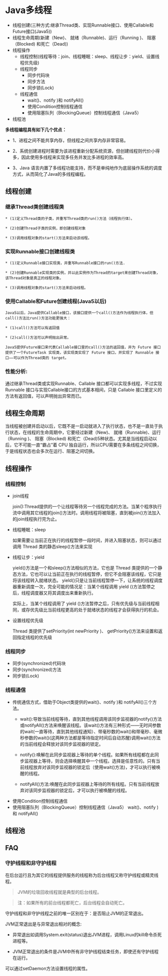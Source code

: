 # Java多线程
- 线程创建(三种方式:继承Thread类、实现Runnable接口、使用Callable和Future接口(Java5))
- 线程生命周期(新建（New)、 就绪（Runnable)、运行（Running )、 阻塞（Blocked) 和死亡（Dead))
- 线程操作
    * 线程控制(线程等待：join、线程睡眠：sleep、线程让步：yield、设置线程优先级)
    * 线程同步
        - 同步代码块
        - 同步方法
        - 同步锁(Lock)
    * 线程通信
        - wait()、notify )和 notifyAll()
        - 使用Condition控制线程通信
        - 使用阻塞队列（BlockingQueue）控制线程通信（Java5）
- 线程池


**多线程编程具有如下几个优点：**

- 1、进程之间不能共享内存，但线程之间共享内存非常容易。

- 2、系统创建进程时需要为该进程重新分配系统资源，但创建线程则代价小得多，因此使用多线程来实现多任务并发比多进程的效率高。

- 3、Java 语言内置了多线程功能支持，而不是单纯地作为底层操作系统的调度方式，从而简化了Java的多线程编程。

## 线程创建
### 继承Thread类创建线程类

    * (1)定义Thread类的子类，并重写Thread类的run()方法（线程执行体）。

    * (2)创建Thread子类的实例，即创建线程对象

    * (3)调用线程对象的start()方法来启动该线程。
###  实现Runnable接口创建线程类
    * (1)定义Runnable接口实现类，并重写Runnable接口的run()方法.

    * (2)创建Runnable实现类的实例，并以此实例作为Thread的target来创建Thread对象，该Thread对象是真正的线程对象。

    * (3)调用线程对象的start()方法来启动线程。
###  使用Callable和Future创建线程(Java5以后)

    Java5以后，Java提供Callable接口，该接口提供一个call()方法作为线程执行体，但call()方法比run()方法功能更强大：

    * (1)call()方法可以有返回值

    * (2)call()方法可以声明抛出异常。

    Java5提供Future接口来代表Callable接口里的call()方法的返回值，并为 Future 接口提供了一个FutureTask 实现类，该实现类实现了 Future 接口，并实现了 Runnable 接口——可以作为Thread类的 target。

### 性能分析:
通过继承Thread类或实现Runnable、Callable 接口都可以实现多线程，不过实现 Runnable 接口与实现Callable接口的方式基本相间，只是 Callable 接口里定义的方法有返回值，可以声明抛出异常而已。

## 线程生命周期
当线程被创建并启动以后，它既不是一启动就进入了执行状态，也不是一直处于执行状态，在线程的生命周期中，它要经过新建（New)、 就绪（Runnable)、运行（Running )、 阻塞（Blocked) 和死亡（Dead)5种状态。尤其是当线程启动以后，它不可能一直“霸占”着 CPU 独自运行，所以CPU需要在多条线程之间切换，于是线程状态也会多次在运行、阻塞之间切换。

## 线程操作
### 线程控制
- join线程
    
    join():Thread提供的一个让线程等待另一个线程完成的方法。当某个程序执行流中调用其它线程的join()方法时。调用线程将被阻塞，直到被join()方法加入的join线程执行完为止。

- 线程睡眠：sleep
    
    如果需要让当前正在执行的线程暂停一段时间，并进入阻塞状态，则可以通过调用 Thread 类的静态sleep()方法来实现
- 线程让步：yield

    yield()方法是一个和sleep()方法相似的方法，它也是 Thread 类提供的一个静态方法，它也可以让当前正在执行的线程暂停，但它不会阻塞该线程，它只是将该线程转入就绪状态。 yield()只是让当前线程暂停一下，让系统的线程调度器重新调度一次，完全可能的情况足：当某个线程调用 yield ()方法暂停之后，线程调度器又将其调度出来重新执行。

    实际上，当某个线程调用了  yield ()方法暂停之后，只有优先级与当前线程相同，或存优先级比当前线程更高的处于就绪状态的线程才会获得执行的机会。

- 设置线程优先级
    
    Thread 类提供了setPriority(int newPriority )、 getPriority()方法来设置和返回指定线程的优先级
### 线程同步
- 同步(synchronized)代码块
- 同步(synchronized)方法
- 同步锁(Lock)
### 线程通信
- 传统通信方式，借助于Object类提供的wait()、notify )和 notifyAll()三个方法。
    * wait():导致当前线程等待，直到其他线程调用该同步监视器的notify()方法或notifyAll()方法来唤醒该线程。该wait()方法有三种形式——无时间参数的wait(一直等待，直到其他线程通知）、带毫秒数的wait()和带毫秒、毫微秒参数的wait()(这两种方法都是等待指定时间后自动苏醒)调用wait()方法的当前线程会释放对该同步监视器的锁定。

    * notify():唤解在此同步监视器上等待的单个线程。如果所有线程都在此同步监视器上等待，则会选择唤醒其中一个线程。选择是任意性的。只有当前线程放弃对该同步监视器的锁定后（使用wait()方法)，才可以执行被唤醒的线程。

    * notifyAll()方法:唤醒在此同步监视器上等待的所有线程。只有当前线程放弃对该同步监视器的锁定后，才可以执行被唤醒的线程。
- 使用Condition控制线程通信
- 使用阻塞队列（BlockingQueue）控制线程通信（Java5）
wait()、notify )和 notifyAll()
## 线程池

## FAQ
### 守护线程和非守护线程
在后台运行且为其它的线程提供服务的线程称为后台线程又称守护线程或精灵线程。

> JVM的垃圾回收线程就是典型的后台线程。

> 注：如果所有的前台线程都死亡，后台线程会自动死亡。

守护线程和非守护线程之前的唯一区别在于：是否阻止JVM的正常退出。

JVM正常退出是与异常退出相对的概念:
- 异常退出如调用System.exit(status)退出JVM进程，调用Linux的kill命令杀死进程等。

- JVM正常退出的条件是JVM中所有非守护线程结束任务，即使还有守护线程在运行。

可以通过setDaemon方法设置线程的属性。